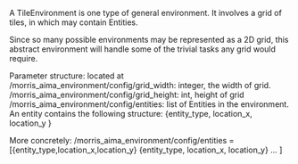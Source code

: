 A TileEnvironment is one type of general environment. It involves a grid of tiles, in which may contain Entities.

Since so many possible environments may be represented as a 2D grid, this abstract environment will handle some of the trivial tasks any grid would require.

Parameter structure: located at 
/morris_aima_environment/config/grid_width: integer, the width of grid.
/morris_aima_environment/config/grid_height: int, height of grid
/morris_aima_environment/config/entities: list of Entities in the environment.
An entity contains the following structure:
    {entity_type,
    location_x,
    location_y
    }

More concretely: /morris_aima_environment/config/entities = [{entity_type,location_x,location_y} {entity_type, location_x, location_y} ... ]

    
   
